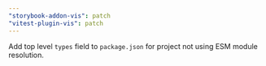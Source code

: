 ```yaml
---
"storybook-addon-vis": patch
"vitest-plugin-vis": patch
---
```


Add top level `types` field to `package.json` for project not using ESM module resolution.
